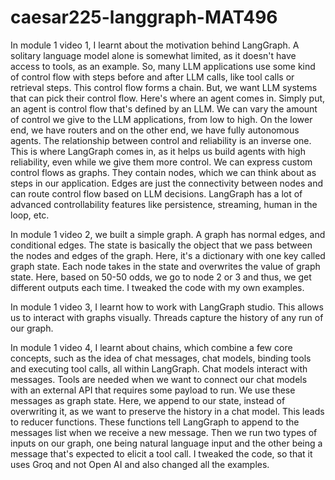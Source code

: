 # caesar225-langgraph-MAT496

In module 1 video 1, I learnt about the motivation behind LangGraph. A solitary language model alone is somewhat limited, as it doesn't have access to tools, as an example. So, many LLM applications use some kind of control flow with steps before and after LLM calls, like tool calls or retrieval steps. This control flow forms a chain. But, we want LLM systems that can pick their control flow. Here's where an agent comes in. Simply put, an agent is control flow that's defined by an LLM. We can vary the amount of control we give to the LLM applications, from low to high. On the lower end, we have routers and on the other end, we have fully autonomous agents. The relationship between control and reliability is an inverse one. 
This is where LangGraph comes in, as it helps us build agents with high reliability, even while we give them more control. We can express custom control flows as graphs. They contain nodes, which we can think about as steps in our application. Edges are just the connectivity between nodes and can route control flow based on LLM decisions. LangGraph has a lot of advanced controllability features like persistence, streaming, human in the loop, etc.

In module 1 video 2, we built a simple graph. A graph has normal edges, and conditional edges. The state is basically the object that we pass between the nodes and edges of the graph. Here, it's a dictionary with one key called graph state. Each node takes in the state and overwrites the value of graph state. Here, based on 50-50 odds, we go to node 2 or 3 and thus, we get different outputs each time. I tweaked the code with my own examples.

In module 1 video 3, I learnt how to work with LangGraph studio. This allows us to interact with graphs visually. Threads capture the history of any run of our graph.

In module 1 video 4, I learnt about chains, which combine a few core concepts, such as the idea of chat messages, chat models, binding tools and executing tool calls, all within LangGraph. Chat models interact with messages. Tools are needed when we want to connect our chat models with an external API that requires some payload to run. We use these messages as graph state. Here, we append to our state, instead of overwriting it, as we want to preserve the history in a chat model. This leads to reducer functions. These functions tell LangGraph to append to the messages list when we receive a new message. Then we run two types of inputs on our graph, one being natural language input and the other being a message that's expected to elicit a tool call. I tweaked the code, so that it uses Groq and not Open AI and also changed all the examples.
